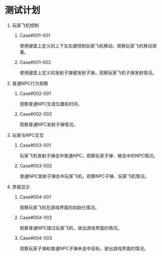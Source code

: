 ﻿# 测试计划

1. 玩家飞机控制

	1. Case#001-001

		使用键盘上定义的上下左右键控制玩家飞机移动，观察玩家飞机移动效果。

	1. Case#001-002

		使用键盘上定义的发射子弹键发射子弹，观察玩家飞机子弹发射情况。

2. 普通NPC行为观察

	1. Case#002-001

		观察普通NPC生成位置和时间。

	1. Case#002-002

		观察普通NPC发射子弹情况。

3. 玩家与NPC交互

	1. Case#003-001

		玩家飞机发射子弹击中普通NPC，观察玩家子弹、被击中的NPC情况。

	1. Case#003-002

		普通NPC发射子弹击中玩家飞机，观察NPC子弹、玩家飞机情况。

4. 界面显示
	1. Case#004-001

		观察玩家飞机在游戏界面的初始化情况。

	1. Case#004-002

		观察普通NPC错过玩家飞机，驶出游戏界面的情况。
	
	1. Case#004-003
	
		观察玩家子弹和普通NPC子弹未击中目标，驶出游戏界面的情况。
